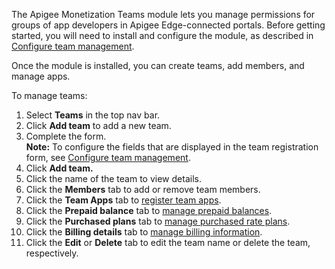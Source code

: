 The Apigee Monetization Teams module lets you manage permissions for groups of app developers in Apigee Edge-connected portals. Before getting started, you will need to install and configure the module, as described in [Configure team management](https://www.drupal.org/docs/8/modules/apigee-monetization/configure-team-management).

Once the module is installed, you can create teams, add members, and manage apps.

To manage teams:

1. Select **Teams** in the top nav bar.
2. Click **Add team**  to add a new team.
3. Complete the form.  
**Note:** To configure the fields that are displayed in the team registration form, see [Configure team management](https://www.drupal.org/docs/8/modules/apigee-edge/configure-team-management#manage-fields).
4. Click **Add team.**
5. Click the name of the team to view details.
6. Click the **Members** tab to add or remove team members.
7. Click the **Team Apps** tab to [register team apps](https://www.drupal.org/docs/8/modules/apigee-edge/understand-how-app-developers-interact-with-the-apigee-edge-module#register-app).
8. Click the **Prepaid balance** tab to [manage prepaid balances](https://www.drupal.org/docs/8/modules/apigee-monetization/understand-how-app-developers-interact-with-apigee-monetization#manage-prepaid-balances).
9. Click the **Purchased plans** tab to [manage purchased rate plans](https://www.drupal.org/docs/8/modules/apigee-monetization/understand-how-app-developers-interact-with-apigee-monetization#manage-purchased-rate-plans).
10. Click the **Billing details** tab to [manage billing information](https://www.drupal.org/docs/8/modules/apigee-monetization/understand-how-app-developers-interact-with-apigee-monetization#manage-billing-information).
11. Click the **Edit** or **Delete** tab to edit the team name or delete the team, respectively.